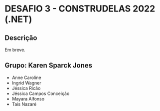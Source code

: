 # DESAFIO 3 - CONSTRUDELAS 2022 (.NET)

## Descrição

Em breve.

## Grupo: Karen Sparck Jones

- Anne Caroline
- Ingrid Wagner
- Jéssica Ricão
- Jéssica Campos Conceição
- Mayara Alfonso
- Tais Nazaré

